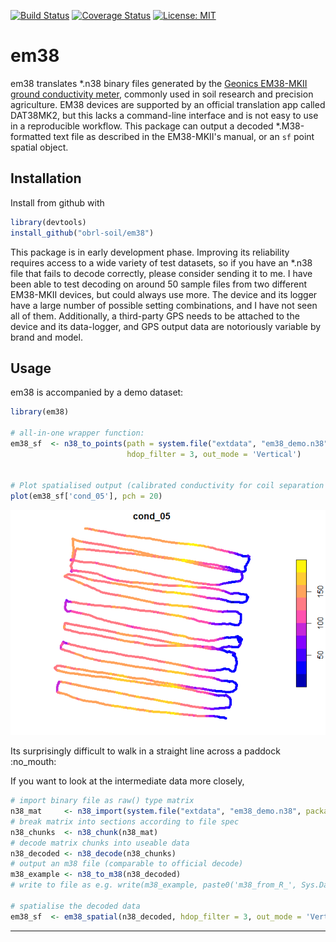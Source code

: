 <!-- README.md is generated from README.Rmd. Please edit that file -->
[![Build Status](https://travis-ci.com/obrl-soil/em38.svg?branch=master)](https://travis-ci.com/obrl-soil/em38) [![Coverage Status](https://img.shields.io/codecov/c/github/obrl-soil/em38/master.svg)](https://codecov.io/github/obrl-soil/em38?branch=master) [![License: MIT](https://img.shields.io/badge/License-MIT-yellow.svg)](https://opensource.org/licenses/MIT)

em38
====

em38 translates \*.n38 binary files generated by the [Geonics EM38-MKII ground conductivity meter](http://geonics.com/html/em38.html), commonly used in soil research and precision agriculture. EM38 devices are supported by an official translation app called DAT38MK2, but this lacks a command-line interface and is not easy to use in a reproducible workflow. This package can output a decoded \*.M38-formatted text file as described in the EM38-MKII's manual, or an `sf` point spatial object.

Installation
------------

Install from github with

``` r
library(devtools)
install_github("obrl-soil/em38")
```

This package is in early development phase. Improving its reliability requires access to a wide variety of test datasets, so if you have an \*.n38 file that fails to decode correctly, please consider sending it to me. I have been able to test decoding on around 50 sample files from two different EM38-MKII devices, but could always use more. The device and its logger have a large number of possible setting combinations, and I have not seen all of them. Additionally, a third-party GPS needs to be attached to the device and its data-logger, and GPS output data are notoriously variable by brand and model.

Usage
-----

em38 is accompanied by a demo dataset:

``` r
library(em38)

# all-in-one wrapper function:
em38_sf  <- n38_to_points(path = system.file("extdata", "em38_demo.n38", package = "em38"),
                          hdop_filter = 3, out_mode = 'Vertical')


# Plot spatialised output (calibrated conductivity for coil separation 0.5m)
plot(em38_sf['cond_05'], pch = 20)
```

![](README-example-1.png)

Its surprisingly difficult to walk in a straight line across a paddock :no\_mouth:

If you want to look at the intermediate data more closely,

``` r
# import binary file as raw() type matrix
n38_mat     <- n38_import(system.file("extdata", "em38_demo.n38", package = "em38"))
# break matrix into sections according to file spec 
n38_chunks  <- n38_chunk(n38_mat)
# decode matrix chunks into useable data
n38_decoded <- n38_decode(n38_chunks)
# output an m38 file (comparable to official decode)
m38_example <- n38_to_m38(n38_decoded)
# write to file as e.g. write(m38_example, paste0('m38_from_R_', Sys.Date(), '.m38'))

# spatialise the decoded data
em38_sf  <- em38_spatial(n38_decoded, hdop_filter = 3, out_mode = 'Vertical')
```

------------------------------------------------------------------------
